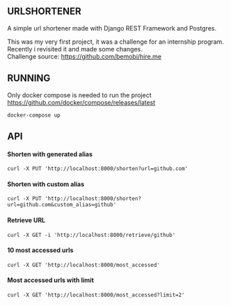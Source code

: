 ﻿## URLSHORTENER

A simple url shortener made with Django REST Framework and Postgres.    
    
This was my very first project, it was a challenge for an internship program.    
Recently i revisited it and made some changes.  
Challenge source: https://github.com/bemobi/hire.me

## RUNNING

Only docker compose is needed to run the project    
https://github.com/docker/compose/releases/latest  

	docker-compose up

## API  

#### Shorten with generated alias  
	curl -X PUT 'http://localhost:8000/shorten?url=github.com'  
  
#### Shorten with custom alias  
	curl -X PUT 'http://localhost:8000/shorten?url=github.com&custom_alias=github'  

#### Retrieve URL  
	curl -X GET -i 'http://localhost:8000/retrieve/github'  

#### 10 most accessed urls  
	curl -X GET 'http://localhost:8000/most_accessed'  

#### Most accessed urls with limit  
	curl -X GET 'http://localhost:8000/most_accessed?limit=2'